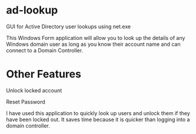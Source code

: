# ad-lookup
GUI  for Active Directory user lookups using net.exe

This Windows Form application will allow you to look up the details of any Windows domain user as long as you know their account name and can connect to a Domain Controller.

# Other Features

Unlock locked account

Reset Password

I have used this application to quickly look up users and unlock them if they have been locked out.  It saves time because it is quicker than logging into a domain controller.
